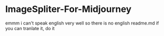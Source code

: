 # ImageSpliter-For-Midjourney


emmm
i can't speak english very well
so there is no english readme.md
if you can tranlate it, do it
